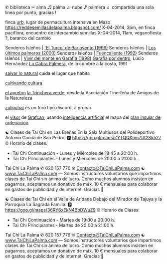 ✆ biblioteca ✂ alma ♫ palma ♬ nube ♪ palmera ♬ compartida
una sola linea por punto, gracias !

finca [urb](http://por-ej-aqui-sitio-web), lugar de permacultura intensiva en Mazo
https://reddesemillasdelapalma.blogspot.com/
X-04-2014, 3pm, en finca paciflora, encuentro de intercambio semillas
X-04-2014, 11am, veganofiesta ?, baranco del cambio

Senderos Isleños | ['El Turco' de Barlovento (1996)](https://www.youtube.com/watch?v=kAsAxanRwMo)
Senderos Isleños | [Los últimos palmeros (2000)](https://www.youtube.com/watch?v=w-cyc_x0Vqo)
Senderos Isleños | [Fuencaliente (1992)](https://www.youtube.com/watch?v=bQP5Jb76F58)
Senderos Isleños | [Vivir del monte en Garafía (1998)](https://www.youtube.com/watch?v=ZITZVc8oTyI)
[Garafía por dentro](https://www.youtube.com/watch?v=DIOlWsv4JRc), Lucio Hernández
[La Cabra Palmera](https://www.youtube.com/watch?v=Gz6vGOu4n0U), de la cumbre a la costa, 1991

[salvar lo natural](https://salvar-lo-natural.es/) cuida el lugar que habita

[cultivando cultura](https://chat.whatsapp.com/JyeGkd9KNEz30GlN9Tigls)

[el apreton](https://www.instagram.com/elapreton.es/)
[la Trinchera verde](https://www.ivoox.com/en/podcast-trinchera-verde_sq_f1834721_1.html), desde la Asociación Tinerfeña de Amigos de la Naturaleza

[zulipchat](https://almapalma.zulipchat.com/) es un foro tipo discord, a probar

el [visor](https://visor.grafcan.es/visorweb/) de [Grafcan](https://www.grafcan.es/), usando [inteligencia artificial](https://www.grafcan.es/ia_territorial)
el mapa del [plan insular de ordenacion](https://lapalma.maps.arcgis.com/apps/Viewer/index.html?appid=348a9b73db2c416cb509d49e6d982cc9#!)

☯ Clases de Tai Chi en Las Breñas
En la Sala Multiusos del Polideportivo Antonio García de San Pedro:
🅿 https://goo.gl/maps/ZYTQQXmn7tA2Sk527
⏰ Horario de clases:
- Tai Chi Continuación - Lunes y Miércoles de 18:45 a 20:00 h.
- Tai Chi Principiantes - Lunes y Miércoles de 20:00 a 21:00 h.

Tai Chi La Palma ✆ 620 157 776 ✉ Contacto@TaiChiLaPalma.com ☯ www.TaiChiLaPalma.com — Somos instructores voluntarios que impartimos clases de Tai Chi sin ánimo de lucro.
Como muchos alumnos insisten en pagarnos, aceptamos un donativo de máx. 10 € mensuales para colaborar en gastos de publicidad y de internet. Gracias 🙏



☯ Clases de Tai Chi en el Valle de Aridane
Debajo del Mirador de Tajuya y la Parroquia La Sagrada Familia:
🅿 https://goo.gl/maps/36RY6xEkN4BbDWuZ9
⏰ Horario de Clases:
- Tai Chi Continuación - Martes de 19:00 a 20:00 h.
- Tai Chi Principiantes - Martes de 20:00 a 21:00 h.

Tai Chi La Palma ✆ 620 157 776 ✉ Contacto@TaiChiLaPalma.com ☯ www.TaiChiLaPalma.com — Somos instructores voluntarios que impartimos clases de Tai Chi sin ánimo de lucro.
Como muchos alumnos insisten en pagarnos, aceptamos un donativo de máx. 10 € mensuales para colaborar en gastos de publicidad y de internet. Gracias 🙏

